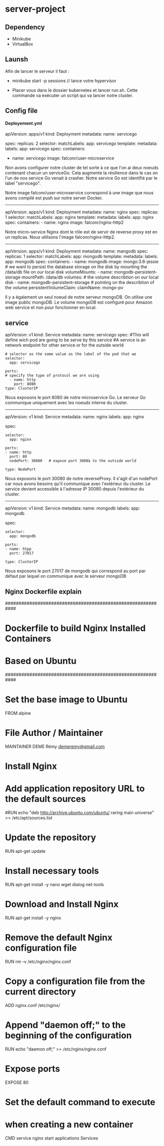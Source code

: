 # server-project



## Dependency 

* Minikube 
* VirtualBox


## Launsh 

Afin de lancer le serveur il faut :

* minikube start -p sessions // lance votre hypervisor 


* Placer vous dans le dossier kubernetes et lancer run.sh. Cette commande va exécuter un script qui va lancer notre cluster. 

## Config file 




#### Deployement.yml 




apiVersion: apps/v1
kind: Deployment
metadata:
    name: servicego

spec:
 replicas: 2
 selector:
  matchLabels:
   app: servicego
 template:
  metadata:
   labels:
    app: servicego
  spec:
   containers:
   - name: servicego
     image: falconr/user-microservice




Non avons configurer notre cluster de tel sorte à ce que l'on ai deux noeuds contenant chacun un serviceGo. Cela augmente la résilience dans le cas on l'un de nos service 
Go venait à crasher. Notre service Go est identifié par le label "servicego".

Notre image falconr/user-microservice correspond à une image que nous avons compilé est push sur notre server Docker.

---

apiVersion: apps/v1
kind: Deployment
metadata:
  name: nginx
spec:
  replicas: 1
  selector:
    matchLabels:
      app: nginx
  template:
      metadata:
        labels:
          app: nginx
      spec:
        containers:
        - name: nginx
          image: falconr/nginx-http2


Notre micro-service Nginx dont le rôle est de servir de reverse proxy est en un replicas. Nous utilisons l'image falconr/nginx-http2. 

---

apiVersion: apps/v1
kind: Deployment
metadata:
 name: mangodb 
spec:
 replicas: 1
 selector:
  matchLabels:
   app: mongodb
 template:
   metadata:
    labels:
     app: mongodb
   spec:
    containers:
    - name: mongodb
      image: mongo:3.6-jessie
     # we want to persist the database storage on the disk by mounting the /data/db file on our local disk 
      volumeMounts:
      - name: mongodb-persistent-storage
        mountPath: /data/db
    volumes: # the volume describtion on our local disk 
    - name: mongodb-persistent-storage
    # pointing on the describtion of the volume 
      persistentVolumeClaim:
         claimName: mongo-pv


Il y a également un seul noeud de notre serveur mongoDB. On utilise une image public mongoDB. Le volume mongoDB est configuré pour Amazon web service et non pour fonctionner en local.  







## service 

apiVersion: v1
kind: Service
metadata:
    name: servicego
spec:
    #This will define wich pod are going to be serve by this service
    #A service is an network endpoint for other service or for the outside world 
    
    # selector as the same value as the label of the pod that we  
    selector:
      app: servicego
      
    ports:
    # specify the type of protocol we are using 
      - name: http
        port: 8080
    type: ClusterIP 


Nous exposons le port 8080 de notre microservice Go. Le serveur Go communique uniquement avec les noeuds interne du cluster. 



--- 

apiVersion: v1
kind: Service
metadata:
    name: nginx
    labels:
      app: nginx


spec:

    selector:
      app: nginx
    
    ports:
    - name: http
      port: 80
      nodePort: 30080   # expose port 3008à to the outside world 

    type: NodePort
    
    
Nous exposons le port 30080 de notre reverseProxy. Il s'agit d'un nodePort car nous avons besoins qu'il communique avec l'extérieur du cluster. Le service devient 
accessible à l'adresse IP 30080 depuis l'extérieur du cluster.  

--- 

apiVersion: v1
kind: Service 
metadata:
    name: mongodb
    labels:
      app: mongodb

spec:

    selector:
      app: mongodb
    
    ports:
    - name: htpp
      port: 27017

    type: ClusterIP

Nous exposons le port 27017 de mongodb qui correspond au port par défaut par lequel on communique avec le serveur mongoDB











## Nginx Dockerfile explain 


############################################################
# Dockerfile to build Nginx Installed Containers
# Based on Ubuntu
############################################################

# Set the base image to Ubuntu
FROM alpine

# File Author / Maintainer
MAINTAINER DEME Rémy <demeremy@gmail.com>

# Install Nginx

# Add application repository URL to the default sources
#RUN echo "deb http://archive.ubuntu.com/ubuntu/ raring main universe" >> /etc/apt/sources.list


# Update the repository
RUN apt-get update

# Install necessary tools
RUN apt-get install -y nano wget dialog net-tools

# Download and Install Nginx
RUN apt-get install -y nginx  

# Remove the default Nginx configuration file
RUN rm -v /etc/nginx/nginx.conf

# Copy a configuration file from the current directory
ADD nginx.conf /etc/nginx/

# Append "daemon off;" to the beginning of the configuration
RUN echo "daemon off;" >> /etc/nginx/nginx.conf

# Expose ports
EXPOSE 80

# Set the default command to execute
# when creating a new container
CMD service nginx start
applications Services 
